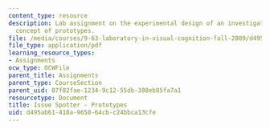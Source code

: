 ```yaml
---
content_type: resource
description: Lab assignment on the experimental design of an investigation of the
  concept of prototypes.
file: /media/courses/9-63-laboratory-in-visual-cognition-fall-2009/d495ab61418a965864cbc24bbca13cfe_MIT9_63F09_assn08.pdf
file_type: application/pdf
learning_resource_types:
- Assignments
ocw_type: OCWFile
parent_title: Assignments
parent_type: CourseSection
parent_uid: 07f82fae-1234-9c12-55db-388eb85fa7a1
resourcetype: Document
title: Issue Spotter - Prototypes
uid: d495ab61-418a-9658-64cb-c24bbca13cfe
---
```

